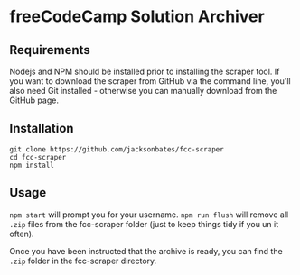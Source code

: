 # freeCodeCamp Solution Archiver

## Requirements

Nodejs and NPM should be installed prior to installing the scraper tool.
If you want to download the scraper from GitHub via the command line, you'll also need Git installed - otherwise you can manually download from the GitHub page.

## Installation

```
git clone https://github.com/jacksonbates/fcc-scraper
cd fcc-scraper
npm install
```

## Usage

`npm start` will prompt you for your username.
`npm run flush` will remove all `.zip` files from the fcc-scraper folder (just to keep things tidy if you un it often).

Once you have been instructed that the archive is ready, you can find the `.zip` folder in the fcc-scraper directory.

